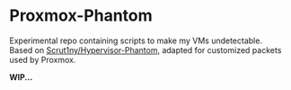 # Proxmox-Phantom

Experimental repo containing scripts to make my VMs undetectable.  
Based on [Scrut1ny/Hypervisor-Phantom](https://github.com/Scrut1ny/Hypervisor-Phantom), adapted for customized packets used by Proxmox.

**WIP...**

